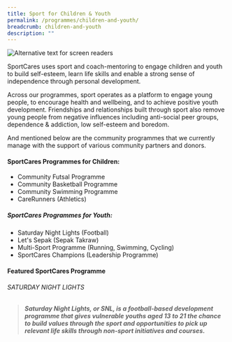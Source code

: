 ```yaml
---
title: Sport for Children & Youth
permalink: /programmes/children-and-youth/
breadcrumb: children-and-youth
description: ""
---
```

![Alternative text for screen readers](/images/Children_youth_programme.png)


SportCares uses sport and coach-mentoring to engage children and youth to build self-esteem, learn life skills and enable a strong sense of independence through personal development. 

Across our programmes, sport operates as a platform to engage young people, to encourage health and wellbeing, and to achieve positive youth development. Friendships and relationships built through sport also remove young people from negative influences including anti-social peer groups, dependence & addiction, low self-esteem and boredom.

And mentioned below are the community programmes that we currently manage with the support of various community partners and donors.  
#### SportCares Programmes for Children:
* Community Futsal Programme
* Community Basketball Programme
* Community Swimming Programme 
* CareRunners (Athletics)

##### SportCares Programmes for Youth:
* Saturday Night Lights (Football)
* Let's Sepak (Sepak Takraw) 
* Multi-Sport Programme (Running, Swimming, Cycling) 
* SportCares Champions (Leadership Programme) 


#### Featured SportCares Programme
###### SATURDAY NIGHT LIGHTS
> ##### Saturday Night Lights, or SNL, is a football-based development programme that gives vulnerable youths aged 13 to 21 the chance to build values through the sport and opportunities to pick up relevant life skills through non-sport initiatives and courses.